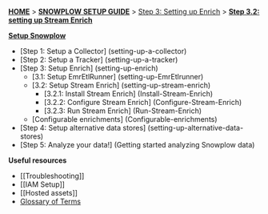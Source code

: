 [**HOME**](Home) > [**SNOWPLOW SETUP GUIDE**](Setting-up-Snowplow) > [Step 3: Setting up Enrich](Setting-up-enrich) > [**Step 3.2: setting up Stream Enrich**](Setting-up-Stream-Enrich)

[**Setup Snowplow**](Setting-up-Snowplow)  

- [Step 1: Setup a Collector] (setting-up-a-collector)  
- [Step 2: Setup a Tracker] (setting-up-a-tracker)  
- [Step 3: Setup Enrich] (setting-up-enrich)  
  - [3.1: Setup EmrEtlRunner] (setting-up-EmrEtlrunner)
  - [3.2: Setup Stream Enrich] (setting-up-stream-enrich)
    - [3.2.1: Install Stream Enrich] (Install-Stream-Enrich)
    - [3.2.2: Configure Stream Enrich] (Configure-Stream-Enrich)
    - [3.2.3: Run Stream Enrich] (Run-Stream-Enrich)
  - [Configurable enrichments] (Configurable-enrichments)
- [Step 4: Setup alternative data stores] (setting-up-alternative-data-stores)  
- [Step 5: Analyze your data!] (Getting started analyzing Snowplow data)  

**Useful resources**  

- [[Troubleshooting]]  
- [[IAM Setup]]    
- [[Hosted assets]]  
- [Glossary of Terms](Glossary)
